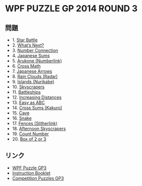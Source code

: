 # WPF PUZZLE GP 2014 ROUND 3

## 問題
- 1\. [Star Battle](../puzzle/starbattle.md)
- 2\. [What’s Next?](../puzzle/whatsnext.md)
- 3\. [Number Connection](../puzzle/numberconnection.md)
- 4\. [Japanese Sums](../puzzle/japanesesums.md)
- 5\. [Arukone (Numberlink)](../puzzle/arukone.md)
- 6\. [Cross Math](../puzzle/arithmeticsquare.md)
- 7\. [Japanese Arrows](../puzzle/japanesearrows.md)
- 8\. [Rain Clouds (Radar)](../puzzle/clouds.md)
- 9\. [Islands (Nurikabe)](../puzzle/nurikabe.md)
- 10\. [Skyscrapers](../puzzle/skyscrapers.md)
- 11\. [Battleships](../puzzle/battleships.md)
- 12\. [Increasing Distances](../puzzle/increasingdistances.md)
- 13\. [Easy as ABC](../puzzle/easyas.md)
- 14\. [Cross Sums (Kakuro)](../puzzle/kakuro.md)
- 15\. [Cave](../puzzle/cave.md)
- 16\. [Snake](../puzzle/snake.md)
- 17\. [Fences (Slitherlink)](../puzzle/slitherlink.md)
- 18\. [Afternoon Skyscrapers](../puzzle/skyscrapers_afternoon.md)
- 19\. [Count Number](../puzzle/meanderingnumbers.md)
- 20\. [Box of 2 or 3](../puzzle/boxof2or3.md)

## リンク
- [WPF Puzzle GP3](https://gp.worldpuzzle.org/content/wpf-puzzle-gp3)
- [Instruction Booklet](https://gp.worldpuzzle.org/content/instruction-booklet-6)
- [Competition Puzzles GP3](https://gp.worldpuzzle.org/content/competition-puzzles-gp3)
